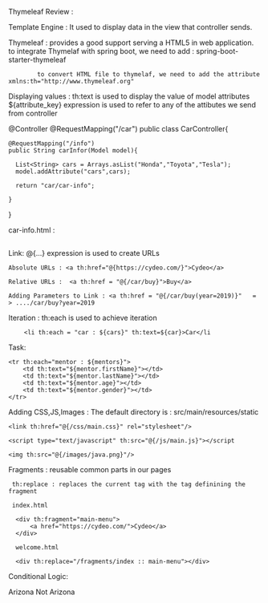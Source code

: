 Thymeleaf Review :

Template Engine :  It used to display data in the view that controller sends.

Thymeleaf : provides a good support serving a HTML5 in web application.
to integrate Thymelaf with spring boot, we need to add : spring-boot-starter-thymeleaf

            to convert HTML file to thymelaf, we need to add the attribute xmlns:th="http://www.thymeleaf.org"

Displaying values :
th:text is used to display the value of model attributes
${attribute_key} expression is used to refer to any of the attibutes we send from controller


@Controller
@RequestMapping("/car")
public class CarController{

    @RequestMapping("/info")
    public String carInfor(Model model){

      List<String> cars = Arrays.asList("Honda","Toyota","Tesla");
      model.addAttribute("cars",cars);

      return "car/car-info";

    }

}

car-info.html :


<h2 th:text = "${cars.get(0)}"></h2>


Link: @{...} expression is used to create URLs


    Absolute URLs : <a th:href="@{https://cydeo.com/}">Cydeo</a>

    Relative URLs :  <a th:href = "@{/car/buy}">Buy</a>

    Adding Parameters to Link : <a th:href = "@{/car/buy(year=2019)}"   = > ..../car/buy?year=2019

Iteration : th:each is used to achieve iteration

  <ul> 

     <li th:each = "car : ${cars}" th:text=${car}>Car</li

  </ul>

Task:

    <tr th:each="mentor : ${mentors}">
        <td th:text="${mentor.firstName}"></td>
        <td th:text="${mentor.lastName}"></td>
        <td th:text="${mentor.age}"></td>
        <td th:text="${mentor.gender}"></td>
    </tr>


Adding CSS,JS,Images : The default directory is : src/main/resources/static

    <link th:href="@{/css/main.css}" rel="stylesheet"/>

    <script type="text/javascript" th:src="@{/js/main.js}"></script

    <img th:src="@{/images/java.png}"/>


Fragments : reusable common parts in our pages

     th:replace : replaces the current tag with the tag definining the fragment

     index.html

      <div th:fragment="main-menu">
          <a href="https://cydeo.com/">Cydeo</a>
      </div>

      welcome.html

      <div th:replace="/fragments/index :: main-menu"></div>


Conditional Logic:

<div th:text="${students.get(0).age > 25 ? 'ELIGIBLE' : 'NOT ELIGIBLE'}"></div>

<div>
    <span th:if="${students.get(0).getState() == 'Arizona'}">Arizona</span>
    <span th:unless="${students.get(0).getState() == 'Arizona'}">Not Arizona</span>
</div>